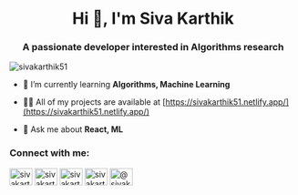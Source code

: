 <h1 align="center">Hi 👋, I'm Siva Karthik</h1>
<h3 align="center">A passionate developer interested in Algorithms research</h3>

<p align="left"> <img src="https://komarev.com/ghpvc/?username=sivakarthik51&label=Profile%20views&color=0e75b6&style=flat" alt="sivakarthik51" /> </p>

- 🌱 I’m currently learning **Algorithms, Machine Learning**

- 👨‍💻 All of my projects are available at [https://sivakarthik51.netlify.app/](https://sivakarthik51.netlify.app/)

- 💬 Ask me about **React, ML**

<h3 align="left">Connect with me:</h3>
<p align="left">
<a href="https://linkedin.com/in/sivakarthik51" target="blank"><img align="center" src="https://cdn.jsdelivr.net/npm/simple-icons@3.0.1/icons/linkedin.svg" alt="sivakarthik51" height="30" width="40" /></a>
<a href="https://kaggle.com/sivakarthik51" target="blank"><img align="center" src="https://cdn.jsdelivr.net/npm/simple-icons@3.0.1/icons/kaggle.svg" alt="sivakarthik51" height="30" width="40" /></a>
<a href="https://www.hackerrank.com/sivakarthik51" target="blank"><img align="center" src="https://cdn.jsdelivr.net/npm/simple-icons@3.0.1/icons/hackerrank.svg" alt="sivakarthik51" height="30" width="40" /></a>
<a href="https://www.leetcode.com/sivakarthik51" target="blank"><img align="center" src="https://cdn.jsdelivr.net/npm/simple-icons@3.0.1/icons/leetcode.svg" alt="sivakarthik51" height="30" width="40" /></a>
<a href="https://www.hackerearth.com/@sivakarthik51" target="blank"><img align="center" src="https://cdn.jsdelivr.net/npm/simple-icons@3.0.1/icons/hackerearth.svg" alt="@sivakarthik51" height="30" width="40" /></a>
</p>
